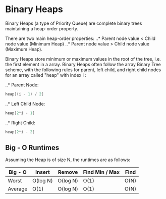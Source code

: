 # Binary Heaps #

Binary Heaps (a type of Priority Queue) are complete binary trees maintaining a heap-order property. 

There are two main heap-order properties: 
..* Parent node value <  Child node value (Minimum Heap) 
..* Parent node value >  Child node value (Maximum Heap). 

Binary Heaps store minimum or maximum values in the root of the tree, i.e. the first element in a array. Binary Heaps often follow the array Binary Tree scheme, with the following rules for parent, left child, and right child nodes for an array called "heap" with index i : 

 ..* Parent Node: 
 ``` Java 
 heap[(i - 1) / 2] 
 ```
 ..* Left Child Node: 
 ```Java 
 heap[2*i - 1] 
 ```
 ..* Right Child: 
 ```Java 
 heap[2*i - 2]
```

## Big - O Runtimes ## 
Assuming the Heap is of size N, the runtimes are as follows: 

|Big - O  | Insert    | Remove     | Find Min / Max| Find |
|---------| --------  | ------     | --------------| -----|
| Worst   |  O(log N) |  O(log N)  | O(1)          | O(N) |
| Average |  O(1)     |  O(log N)  | O(1)          | O(N) |
